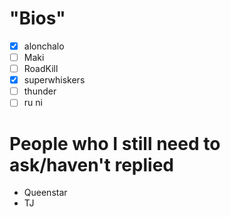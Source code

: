 # "Bios"
- [x] alonchalo
- [ ] Maki
- [ ] RoadKill
- [x] superwhiskers
- [ ] thunder
- [ ] ru ni

# People who I still need to ask/haven't replied
- Queenstar
- TJ
